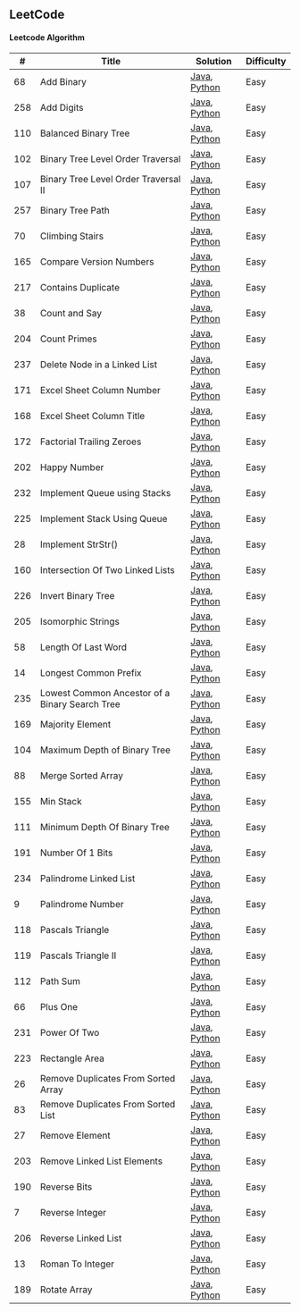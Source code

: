 ## LeetCode
#### Leetcode Algorithm

| # | Title | Solution | Difficulty|
|-------|----------------|----------|--------|
| 68 | Add Binary | [Java](https://github.com/Sishan/LeetCode/blob/master/Easy/AddBinary.java), [Python](https://github.com/Sishan/LeetCode/blob/master/Easy/AddBinary.py) | Easy|
| 258 | Add Digits | [Java](https://github.com/Sishan/LeetCode/blob/master/Easy/AddDigits.java), [Python](https://github.com/Sishan/LeetCode/blob/master/Easy/AddDigits.py) | Easy|
| 110 | Balanced Binary Tree | [Java](https://github.com/Sishan/LeetCode/blob/master/Easy/BalancedBinaryTree.java), [Python](https://github.com/Sishan/LeetCode/blob/master/Easy/BalancedBinaryTree.py) | Easy|
| 102 | Binary Tree Level Order Traversal | [Java](https://github.com/Sishan/LeetCode/blob/master/Easy/BinaryTreeLevelOrderTraversal.java), [Python](https://github.com/Sishan/LeetCode/blob/master/Easy/BinaryTreeLevelOrderTraversal.py) | Easy|
| 107 | Binary Tree Level Order Traversal II | [Java](https://github.com/Sishan/LeetCode/blob/master/Easy/BinaryTreeLevelOrderTraversalII.java), [Python](https://github.com/Sishan/LeetCode/blob/master/Easy/BinaryTreeLevelOrderTraversalII.py) | Easy|
| 257 | Binary Tree Path | [Java](https://github.com/Sishan/LeetCode/blob/master/Easy/BinaryTreePaths.java), [Python](https://github.com/Sishan/LeetCode/blob/master/Easy/BinaryTreePaths.py) | Easy|
| 70 | Climbing Stairs | [Java](https://github.com/Sishan/LeetCode/blob/master/Easy/ClimbingStairs.java), [Python](https://github.com/Sishan/LeetCode/blob/master/Easy/ClimbingStairs.py) | Easy|
| 165 | Compare Version Numbers | [Java](https://github.com/Sishan/LeetCode/blob/master/Easy/CompareVersionNumber.java), [Python](https://github.com/Sishan/LeetCode/blob/master/Easy/CompareVersionNumber.py) | Easy|
| 217 | Contains Duplicate | [Java](https://github.com/Sishan/LeetCode/blob/master/Easy/ContainsDuplicate.java), [Python](https://github.com/Sishan/LeetCode/blob/master/Easy/ContainsDuplicate.py) | Easy|
| 38 | Count and Say | [Java](https://github.com/Sishan/LeetCode/blob/master/Easy/CountAndSay.java), [Python](https://github.com/Sishan/LeetCode/blob/master/Easy/CountAndSay.py) | Easy|
| 204 | Count Primes | [Java](https://github.com/Sishan/LeetCode/blob/master/Easy/CountPrimes.java), [Python](https://github.com/Sishan/LeetCode/blob/master/Easy/CountPrimes.py) | Easy|
| 237 | Delete Node in a Linked List | [Java](https://github.com/Sishan/LeetCode/blob/master/Easy/DeleteNodeInALinkedList.java), [Python](https://github.com/Sishan/LeetCode/blob/master/Easy/DeleteNodeInALinkedList.py) | Easy|
| 171 | Excel Sheet Column Number | [Java](https://github.com/Sishan/LeetCode/blob/master/Easy/ExcelSheetColumnNumber.java), [Python](https://github.com/Sishan/LeetCode/blob/master/Easy/ExcelSheetColumnNumber.py) | Easy|
| 168 | Excel Sheet Column Title | [Java](https://github.com/Sishan/LeetCode/blob/master/Easy/ExcelSheetColumnTitle.java), [Python](https://github.com/Sishan/LeetCode/blob/master/Easy/ExcelSheetColumnTitle.py) | Easy|
| 172 | Factorial Trailing Zeroes | [Java](https://github.com/Sishan/LeetCode/blob/master/Easy/FactorialTrailingZeros.java), [Python](https://github.com/Sishan/LeetCode/blob/master/Easy/FactorialTrailingZeros.py) | Easy|
| 202 | Happy Number | [Java](https://github.com/Sishan/LeetCode/blob/master/Easy/HappyNumber.java), [Python](https://github.com/Sishan/LeetCode/blob/master/Easy/HappyNumber.py) | Easy|
| 232 | Implement Queue using Stacks | [Java](https://github.com/Sishan/LeetCode/blob/master/Easy/ImplementQueueUsingStack.java), [Python](https://github.com/Sishan/LeetCode/blob/master/Easy/ImplementQueueUsingStack.py) | Easy|
| 225 | Implement Stack Using Queue | [Java](https://github.com/Sishan/LeetCode/blob/master/Easy/ImplementStackUsingQueue.java), [Python](https://github.com/Sishan/LeetCode/blob/master/Easy/ImplementStackUsingQueue.py) | Easy|
| 28 | Implement StrStr() | [Java](https://github.com/Sishan/LeetCode/blob/master/Easy/ImplementStrStr().java), [Python](https://github.com/Sishan/LeetCode/blob/master/Easy/ImplementStrStr().py) | Easy|
| 160 | Intersection Of Two Linked Lists | [Java](https://github.com/Sishan/LeetCode/blob/master/Easy/IntersectionOfTwoLinkedLists.java), [Python](https://github.com/Sishan/LeetCode/blob/master/Easy/IntersectionOfTwoLinkedLists.py) | Easy|
| 226 | Invert Binary Tree | [Java](https://github.com/Sishan/LeetCode/blob/master/Easy/InvertBinaryTree.java), [Python](https://github.com/Sishan/LeetCode/blob/master/Easy/InvertBinaryTree.py) | Easy|
| 205 | Isomorphic Strings | [Java](https://github.com/Sishan/LeetCode/blob/master/Easy/IsomorphicStrings.java), [Python](https://github.com/Sishan/LeetCode/blob/master/Easy/IsomorphicStrings.py) | Easy|
| 58 | Length Of Last Word | [Java](https://github.com/Sishan/LeetCode/blob/master/Easy/LengthOfLastWord.java), [Python](https://github.com/Sishan/LeetCode/blob/master/Easy/LengthOfLastWord.py) | Easy|
| 14 | Longest Common Prefix | [Java](https://github.com/Sishan/LeetCode/blob/master/Easy/LongestCommonPrefix.java), [Python](https://github.com/Sishan/LeetCode/blob/master/Easy/LongestCommonPrefix.py) | Easy|
| 235 | Lowest Common Ancestor of a Binary Search Tree | [Java](https://github.com/Sishan/LeetCode/blob/master/Easy/LowestCommonAncestorOfABinarySearchTree.java), [Python](https://github.com/Sishan/LeetCode/blob/master/Easy/LowestCommonAncestorOfABinarySearchTree.py) | Easy|
| 169 | Majority Element | [Java](https://github.com/Sishan/LeetCode/blob/master/Easy/MajorityElement.java), [Python](https://github.com/Sishan/LeetCode/blob/master/Easy/MajorityElement.py) | Easy|
| 104 | Maximum Depth of Binary Tree | [Java](https://github.com/Sishan/LeetCode/blob/master/Easy/MaximumDepthOfBinaryTree.java), [Python](https://github.com/Sishan/LeetCode/blob/master/Easy/MaximumDepthOfBinaryTree.py) | Easy|
| 88 | Merge Sorted Array | [Java](https://github.com/Sishan/LeetCode/blob/master/Easy/MergeSortedArray.java), [Python](https://github.com/Sishan/LeetCode/blob/master/Easy/MergeSortedArray.py) | Easy|
| 155 | Min Stack | [Java](https://github.com/Sishan/LeetCode/blob/master/Easy/MinStack.java), [Python](https://github.com/Sishan/LeetCode/blob/master/Easy/MinStack.py) | Easy|
| 111 | Minimum Depth Of Binary Tree | [Java](https://github.com/Sishan/LeetCode/blob/master/Easy/MinimumDepthOfBinaryTree.java), [Python](https://github.com/Sishan/LeetCode/blob/master/Easy/MinimumDepthOfBinaryTree.py) | Easy|
| 191 | Number Of 1 Bits | [Java](https://github.com/Sishan/LeetCode/blob/master/Easy/NumberOf1Bits.java), [Python](https://github.com/Sishan/LeetCode/blob/master/Easy/NumberOf1Bits.py) | Easy|
| 234 | Palindrome Linked List | [Java](https://github.com/Sishan/LeetCode/blob/master/Easy/PalindromeLinkedList.java), [Python](https://github.com/Sishan/LeetCode/blob/master/Easy/PalindromeLinkedList.py) | Easy|
| 9 | Palindrome Number | [Java](https://github.com/Sishan/LeetCode/blob/master/Easy/PalindromeNumber.java), [Python](https://github.com/Sishan/LeetCode/blob/master/Easy/PalindromeNumber.py) | Easy|
| 118 | Pascals Triangle | [Java](https://github.com/Sishan/LeetCode/blob/master/Easy/PascalsTriangle.java), [Python](https://github.com/Sishan/LeetCode/blob/master/Easy/PascalsTriangle.py) | Easy|
| 119 | Pascals Triangle II | [Java](https://github.com/Sishan/LeetCode/blob/master/Easy/PascalsTriangleII.java), [Python](https://github.com/Sishan/LeetCode/blob/master/Easy/PascalsTriangleII.py) | Easy|
| 112 | Path Sum | [Java](https://github.com/Sishan/LeetCode/blob/master/Easy/PathSum.java), [Python](https://github.com/Sishan/LeetCode/blob/master/Easy/PathSum.py) | Easy|
| 66 | Plus One | [Java](https://github.com/Sishan/LeetCode/blob/master/Easy/PlusOne.java), [Python](https://github.com/Sishan/LeetCode/blob/master/Easy/PlusOne.py) | Easy|
| 231 | Power Of Two | [Java](https://github.com/Sishan/LeetCode/blob/master/Easy/PowerOfTwo.java), [Python](https://github.com/Sishan/LeetCode/blob/master/Easy/PowerOfTwo.py) | Easy|
| 223 | Rectangle Area | [Java](https://github.com/Sishan/LeetCode/blob/master/Easy/RectangleArea.java), [Python](https://github.com/Sishan/LeetCode/blob/master/Easy/RectangleArea.py) | Easy|
| 26 | Remove Duplicates From Sorted Array | [Java](https://github.com/Sishan/LeetCode/blob/master/Easy/RemoveDuplicatesFromSortedArray.java), [Python](https://github.com/Sishan/LeetCode/blob/master/Easy/RemoveDuplicatesFromSortedArray.py) | Easy|
| 83 | Remove Duplicates From Sorted List | [Java](https://github.com/Sishan/LeetCode/blob/master/Easy/RemoveDuplicatesFromSortedList.java), [Python](https://github.com/Sishan/LeetCode/blob/master/Easy/RemoveDuplicatesFromSortedList.py) | Easy|
| 27 | Remove Element | [Java](https://github.com/Sishan/LeetCode/blob/master/Easy/RemoveElement.java), [Python](https://github.com/Sishan/LeetCode/blob/master/Easy/RemoveElement.py) | Easy|
| 203 | Remove Linked List Elements | [Java](https://github.com/Sishan/LeetCode/blob/master/Easy/RemoveLinkedListElements.java), [Python](https://github.com/Sishan/LeetCode/blob/master/Easy/RemoveLinkedListElements.py) | Easy|
| 190 | Reverse Bits | [Java](https://github.com/Sishan/LeetCode/blob/master/Easy/ReverseBits.java), [Python](https://github.com/Sishan/LeetCode/blob/master/Easy/ReverseBits.py) | Easy|
| 7 | Reverse Integer | [Java](https://github.com/Sishan/LeetCode/blob/master/Easy/ReverseInteger.java), [Python](https://github.com/Sishan/LeetCode/blob/master/Easy/ReverseInteger.py) | Easy|
| 206 | Reverse Linked List | [Java](https://github.com/Sishan/LeetCode/blob/master/Easy/ReverseLinkedList.java), [Python](https://github.com/Sishan/LeetCode/blob/master/Easy/ReverseLinkedList.py) | Easy|
| 13 | Roman To Integer | [Java](https://github.com/Sishan/LeetCode/blob/master/Easy/RomanToInteger.java), [Python](https://github.com/Sishan/LeetCode/blob/master/Easy/RomanToInteger.py) | Easy|
| 189 | Rotate Array | [Java](https://github.com/Sishan/LeetCode/blob/master/Easy/RotateArray.java), [Python](https://github.com/Sishan/LeetCode/blob/master/Easy/RotateArray.py) | Easy|